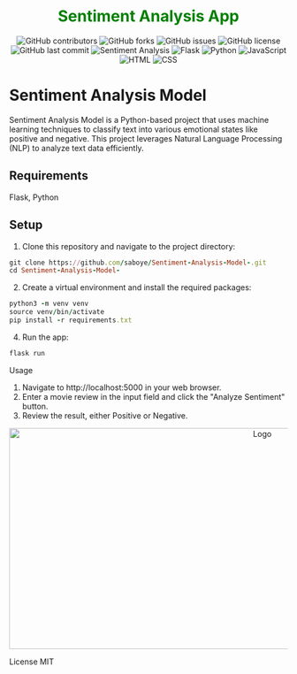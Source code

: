 ### <h1 align="center" style="color:green;" id="heading">Sentiment Analysis App</h1>

<p align="center">
  <img src="https://img.shields.io/github/contributors/saboye/Sentiment-Analysis-Model-?color=green&logo=github&style=for-the-badge" alt="GitHub contributors">
  <img src="https://img.shields.io/github/forks/saboye/Sentiment-Analysis-Model-?logo=github&style=for-the-badge" alt="GitHub forks">
  <img src="https://img.shields.io/github/issues-raw/saboye/Sentiment-Analysis-Model-?style=for-the-badge" alt="GitHub issues">
  <img src="https://img.shields.io/github/license/saboye/Sentiment-Analysis-Model-?label=license&style=for-the-badge" alt="GitHub license">
  <img src="https://img.shields.io/github/last-commit/saboye/Sentiment-Analysis-Model-?style=for-the-badge" alt="GitHub last commit">
  <img src="https://img.shields.io/badge/Sentiment%20Analysis-brightgreen?style=for-the-badge&logo=ai&logoColor=white" alt="Sentiment Analysis">
  <img src="https://img.shields.io/badge/Framework-Flask-blue?style=for-the-badge&logo=flask" alt="Flask">
  <img src="https://img.shields.io/badge/Language-Python-blue?style=for-the-badge&logo=python" alt="Python">
  <img src="https://img.shields.io/badge/Language-JavaScript-yellow?style=for-the-badge&logo=javascript" alt="JavaScript">
  <img src="https://img.shields.io/badge/Language-HTML-orange?style=for-the-badge&logo=html5" alt="HTML">
  <img src="https://img.shields.io/badge/Language-CSS-blue?style=for-the-badge&logo=css3" alt="CSS">
</p>



# Sentiment Analysis Model

Sentiment Analysis Model is a Python-based project that uses machine learning techniques to classify text into various emotional states like positive and negative. This project leverages Natural Language Processing (NLP) to analyze text data efficiently.

## Requirements
 Flask, Python

## Setup
 1. Clone this repository and navigate to the project directory:

```ruby
git clone https://github.com/saboye/Sentiment-Analysis-Model-.git
cd Sentiment-Analysis-Model-
```

2. Create a virtual environment and install the required packages:

  ```ruby
  python3 -m venv venv
  source venv/bin/activate
  pip install -r requirements.txt
  ```

  4. Run the app:
  
  ```ruby
  flask run
  ```

Usage

  1. Navigate to http://localhost:5000 in your web browser.
  2. Enter a movie review in the input field and click the "Analyze Sentiment" button.
  3. Review the result, either Positive or Negative. 

<p align="center">
  <a>
    <img src="/static/week-5-nlp.gif" alt="Logo" width="900" height="400">
  </a>

License
MIT
